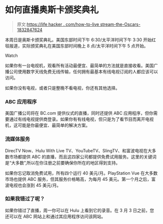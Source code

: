 # 如何直播奥斯卡颁奖典礼

> 原文:[https://life hacker . com/how-to-live stream-the-Oscars-1832847624](https://lifehacker.com/how-to-livestream-the-oscars-1832847624)

本周日是奥斯卡颁奖典礼。美国东部时间下午 6:30/太平洋时间下午 3:30 开始红毯报道，实际颁奖典礼在美国东部时间晚上 8 点/太平洋时间下午 5 点开始。

Watch

如果你有一台电视机，观看所有活动最便宜、最简单的方法就是直接收看。美国广播公司使用数字天线免费无线传输，任何拥有最基本有线电视订阅的人都应该可以访问。

如果你没有电视，或者只是整晚不看电视，你还有其他选择。

### ABC 应用程序

美国广播公司将在 BC.com 提供仪式的直播，同时还提供 ABC 应用程序，但你需要通过有线电视提供商登录。如果你有有线电视，但只是为了看节目而离开电视机，这可能是你最便宜、最简单的解决方案。

### 流媒体服务

DirecTV Now、Hulu With Live TV、YouTubeTV、SlingTV、和富波电视在大多数市场都提供 ABC 的直播，而且这四家公司都提供免费试用服务。这里的关键词是“大多数”,所以在你注册之前要确保你所在的地区得到支持。

如果你忘记取消免费试用，所有四个运行 40 美元/月。PlayStation Vue 在大多数市场也提供 ABC 服务，但其服务价格略高，为每月 45 美元。第一个月之后，富波电视也会涨到 45 美元/月。

### 如果我错过了呢？

如果你错过了直播，周一你可以在 Hulu 上看到它的录音。在 3 月 3 日之前，您还可以在 ABC 网站上和通过其应用程序访问该网站。